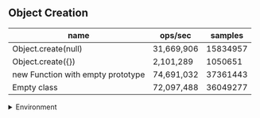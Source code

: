 ## Object Creation

|name|ops/sec|samples|
|-|-|-|
|Object.create(null)|31,669,906|15834957|
|Object.create({})|2,101,289|1050651|
|new Function with empty prototype|74,691,032|37361443|
|Empty class|72,097,488|36049277|


<details>
<summary>Environment</summary>

* __Machine:__ linux x64 | 4 vCPUs | 7.6GB Mem
* __Run:__ Tue May 06 2025 19:07:43 GMT+0000 (Coordinated Universal Time)
* __Node:__ `v22.14.0`
</details>

<!--
{"environment":{"platform":"linux","arch":"x64","cpus":4,"totalMemory":7.597835540771484},"benchmarks":[{"name":"Object.create(null)","samples":15834957,"opsSec":31669906.58924186},{"name":"Object.create({})","samples":1050651,"opsSec":2101289.131705357},{"name":"new Function with empty prototype","samples":37361443,"opsSec":74691032.36604479},{"name":"Empty class","samples":36049277,"opsSec":72097488.68750715}]}-->

